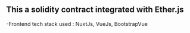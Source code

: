 ## This a solidity contract integrated with Ether.js

-Frontend tech stack used : NuxtJs, VueJs, BootstrapVue
